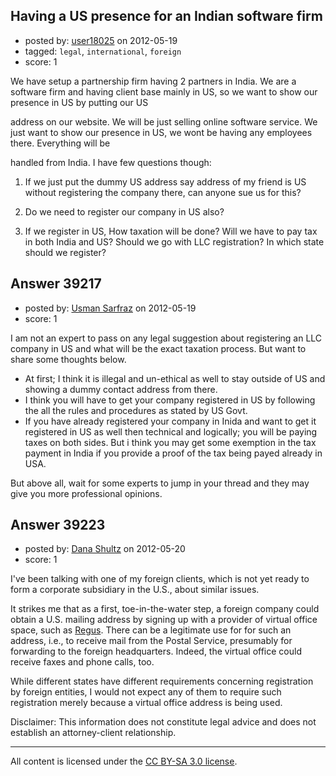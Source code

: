 ## Having a US presence for an Indian software firm

- posted by: [user18025](https://stackexchange.com/users/-1/18025-user18025) on 2012-05-19
- tagged: `legal`, `international`, `foreign`
- score: 1

We have setup a partnership firm having 2 partners in India. We are a software firm and having client base mainly in US, so we want to show our presence in US by putting our US 

address on our website. We will be just selling online software service. We just want to show our presence in US, we wont be having any employees there. Everything will be 

handled from India. I have few questions though:

1. If we just put the dummy US address say address of my friend is US without registering the company there, can anyone sue us for this?

2. Do we need to register our company in US also?

3. If we register in US, How taxation will be done? Will we have to pay tax in both India and US? Should we go with LLC registration? In which state should we register?


## Answer 39217

- posted by: [Usman Sarfraz](https://stackexchange.com/users/-1/9246-usman-sarfraz) on 2012-05-19
- score: 1

I am not an expert to pass on any legal suggestion about registering an LLC company in US and what will be the exact taxation process. But want to share some thoughts below.

- At first; I think it is illegal and un-ethical as well to stay outside of US and showing a dummy contact address from there.
- I think you will have to get your company registered in US by following the all the rules and procedures as stated by US Govt.
- If you have already registered your company in Inida and want to get it registered in US as well then technical and logically; you will be paying taxes on both sides. But i think you may get some exemption in the tax payment in India if you provide a proof of the tax being payed already in USA.

But above all, wait for some experts to jump in your thread and they may give you more professional opinions.



## Answer 39223

- posted by: [Dana Shultz](https://stackexchange.com/users/-1/1841-dana-shultz) on 2012-05-20
- score: 1

<p>I've been talking with one of my foreign clients, which is not yet ready to form a corporate subsidiary in the U.S., about similar issues.</p>

<p>It strikes me that as a first, toe-in-the-water step, a foreign company could obtain a  U.S. mailing address by signing up with a provider of virtual office space, such as <a href="http://www.regus.com/" rel="nofollow">Regus</a>. There can be a legitimate use for for such an address, i.e., to receive mail from the Postal Service, presumably for forwarding to the foreign headquarters. Indeed, the virtual office could receive faxes and phone calls, too.</p>

<p>While different states have different requirements concerning registration by foreign entities, I would not expect any of them to require such registration merely because a virtual office address is being used.</p>

<p>Disclaimer: This information does not constitute legal advice and does not establish an attorney-client relationship.</p>




---

All content is licensed under the [CC BY-SA 3.0 license](https://creativecommons.org/licenses/by-sa/3.0/).
